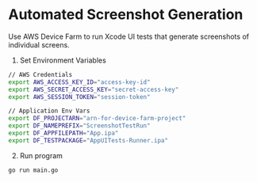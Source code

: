 # Automated Screenshot Generation

Use AWS Device Farm to run Xcode UI tests that generate screenshots of individual screens.

1. Set Environment Variables
```bash
// AWS Credentials
export AWS_ACCESS_KEY_ID="access-key-id"
export AWS_SECRET_ACCESS_KEY="secret-access-key"
export AWS_SESSION_TOKEN="session-token"

// Application Env Vars
export DF_PROJECTARN="arn-for-device-farm-project"
export DF_NAMEPREFIX="ScreenshotTestRun"
export DF_APPFILEPATH="App.ipa"
export DF_TESTPACKAGE="AppUITests-Runner.ipa"
```

2. Run program
```bash
go run main.go
```